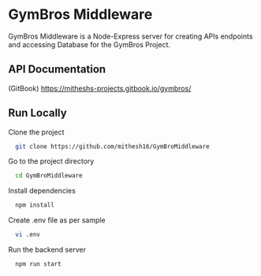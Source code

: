 
# GymBros Middleware

GymBros Middleware is a Node-Express server for creating APIs endpoints and accessing Database for the GymBros Project.

## API Documentation

(GitBook) https://mitheshs-projects.gitbook.io/gymbros/


## Run Locally

Clone the project

```bash
  git clone https://github.com/mithesh16/GymBroMiddleware
```

Go to the project directory

```bash
  cd GymBroMiddleware
```

Install dependencies

```bash
  npm install
```
Create .env file as per sample

```bash
  vi .env
```

Run the backend server 

```bash
  npm run start
```

